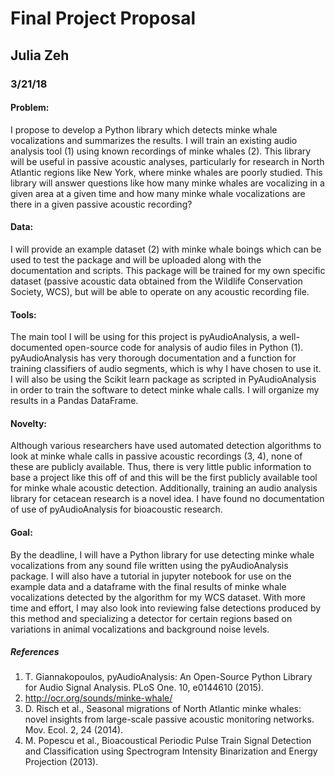 # Final Project Proposal
## Julia Zeh

### 3/21/18



#### Problem: 

I propose to develop a Python library which detects minke whale vocalizations and summarizes the results. I will train an existing audio analysis tool (1) using known recordings of minke whales (2). This library will be useful in passive acoustic analyses, particularly for research in North Atlantic regions like New York, where minke whales are poorly studied. This library will answer questions like how many minke whales are vocalizing in a given area at a given time and how many minke whale vocalizations are there in a given passive acoustic recording?

#### Data: 

I will provide an example dataset (2) with minke whale boings which can be used to test the package and will be uploaded along with the documentation and scripts. This package will be trained for my own specific dataset (passive acoustic data obtained from the Wildlife Conservation Society, WCS), but will be able to operate on any acoustic recording file.

#### Tools: 

The main tool I will be using for this project is pyAudioAnalysis, a well-documented open-source code for analysis of audio files in Python (1). pyAudioAnalysis has very thorough documentation and a function for training classifiers of audio segments, which is why I have chosen to use it. I will also be using the Scikit learn package as scripted in PyAudioAnalysis in order to train the software to detect minke whale calls. I will organize my results in a Pandas DataFrame.

#### Novelty: 

Although various researchers have used automated detection algorithms to look at minke whale calls in passive acoustic recordings (3, 4), none of these are publicly available. Thus, there is very little public information to base a project like this off of and this will be the first publicly available tool for minke whale acoustic detection. Additionally, training an audio analysis library for cetacean research is a novel idea. I have found no documentation of use of pyAudioAnalysis for bioacoustic research. 

#### Goal: 

By the deadline, I will have a Python library for use detecting minke whale vocalizations from any sound file written using the pyAudioAnalysis package. I will also have a tutorial in jupyter notebook for use on the example data and a dataframe with the final results of minke whale vocalizations detected by the algorithm for my WCS dataset. With more time and effort, I may also look into reviewing false detections produced by this method and specializing a detector for certain regions based on variations in animal vocalizations and background noise levels. 


##### References
1. T. Giannakopoulos, pyAudioAnalysis: An Open-Source Python Library for Audio Signal Analysis. PLoS One. 10, e0144610 (2015).
2. http://ocr.org/sounds/minke-whale/
3. D. Risch et al., Seasonal migrations of North Atlantic minke whales: novel insights from large-scale passive acoustic monitoring networks. Mov. Ecol. 2, 24 (2014).
4. M. Popescu et al., Bioacoustical Periodic Pulse Train Signal Detection and Classification using Spectrogram Intensity Binarization and Energy Projection (2013).
